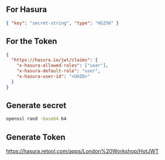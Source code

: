 ## For Hasura

```json
{ "key": "secret-string", "type": "HS256" }
```

## For the Token

```json
{
  "https://hasura.io/jwt/claims": {
    "x-hasura-allowed-roles": ["user"],
    "x-hasura-default-role": "user",
    "x-hasura-user-id": "<UUID>"
  }
}
```

## Generate secret

```bash
openssl rand -base64 64
```

## Generate Token

https://hasura.retool.com/apps/London%20Workshop/HotJWT
